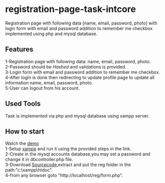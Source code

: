 # registration-page-task-intcore
Registration page with following data [name, email, password, photo] with login form with email and password addition to remember me checkbox implemented using php and mysql database.

## Features
1-Registration page with following data: name, email, password, photo.<br />
2-Password should be *Hashed* and validations is provided.<br />
3-Login form with email and password addition to remember me checkbox.<br />
4-After login is done then redirecting to update profile page to update all information name, email, password, photo.<br />
5-User can logout from his account.<br />
## Used Tools
Task is implemented via php and mysql database using xampp server.
## How to start
Watch the [demo](https://youtu.be/L2CMn52tYO8)<br />
1-Setup [xampp](http://mrbool.com/how-to-install-xampp-server-in-windows/28257) and run it using the provided steps in the link.<br />
2-Create in the mysql accounts database,you may set a password and change it in dbcontroller.php file.<br />
3-Download [Sourcecode](https://codeload.github.com/BeshoyAnwar/registeration-page-task-intcore/zip/master),extract and put the reg folder in the path:"c:\xampp\htdoc\".<br />
4-from any browser goto "http://localhost/reg/form.php".<br />
